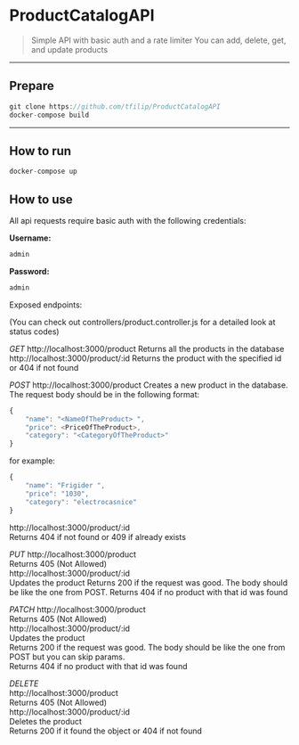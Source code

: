# ProductCatalogAPI

> Simple API with basic auth and a rate limiter
> You can add, delete, get, and update products

---

## Prepare

```javascript
git clone https://github.com/tfilip/ProductCatalogAPI
docker-compose build
```

---

## How to run

```javascript
docker-compose up
```

## How to use

All api requests require basic auth with the following credentials: 

**Username:**
```javascript
admin
```
**Password:**
```javascript
admin
```


Exposed endpoints:

(You can check out controllers/product.controller.js for a detailed look at status codes)

*GET*
http://localhost:3000/product 
Returns all the products in the database
http://localhost:3000/product/:id 
Returns the product with the specified id or 404 if not found
  
*POST*
http://localhost:3000/product 
Creates a new product in the database. 
The request body should be in the following format:

```javascript
{
    "name": "<NameOfTheProduct> ",
    "price": <PriceOfTheProduct>,
    "category": "<CategoryOfTheProduct>"
}
```

for example:
```javascript
{
    "name": "Frigider ",
    "price": "1030",
    "category": "electrocasnice"
}
```
http://localhost:3000/product/:id    
Returns 404 if not found or 409 if already exists 
   
*PUT*
http://localhost:3000/product   
Returns 405 (Not Allowed)  
http://localhost:3000/product/:id  
 Updates the product
 Returns 200 if the request was good. The body should be like the one from POST. 
 Returns 404 if no product with that id was found  
   
*PATCH*
http://localhost:3000/product   
Returns 405 (Not Allowed)  
http://localhost:3000/product/:id  
Updates the product  
Returns 200 if the request was good. The body should be like the one from POST but you can skip params.   
Returns 404 if no product with that id was found  

*DELETE*  
http://localhost:3000/product  
Returns 405 (Not Allowed)  
http://localhost:3000/product/:id  
Deletes the product  
Returns 200 if it found the object or 404 if not found